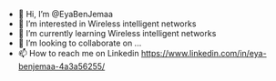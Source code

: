 - 👋 Hi, I’m @EyaBenJemaa
- 👀 I’m interested in Wireless intelligent networks
- 🌱 I’m currently learning Wireless intelligent networks
- 💞️ I’m looking to collaborate on ...
- 📫 How to reach me on Linkedin https://www.linkedin.com/in/eya-benjemaa-4a3a56255/

<!---
EyaBenJemaa/EyaBenJemaa is a ✨ special ✨ repository because its `README.md` (this file) appears on your GitHub profile.
You can click the Preview link to take a look at your changes.
--->
